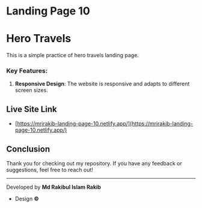 # Landing Page 10

# Hero Travels

This is a simple practice of hero travels landing page.

### Key Features:

1. **Responsive Design**: The website is responsive and adapts to different screen sizes.

## Live Site Link

- [https://mrirakib-landing-page-10.netlify.app/](https://mrirakib-landing-page-10.netlify.app/)

## Conclusion

Thank you for checking out my repository. If you have any feedback or suggestions, feel free to reach out!

---

Developed by **Md Rakibul Islam Rakib**

- Design **©**
